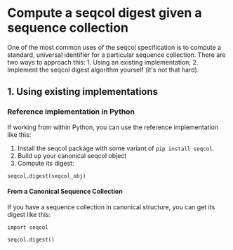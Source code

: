 
# Compute a seqcol digest given a sequence collection

One of the most common uses of the seqcol specification is to compute a standard, universal identifier for a particular sequence collection. There are two ways to approach this: 1. Using an existing implementation; 2. Implement the seqcol digest algorithm yourself (it's not that hard).

## 1. Using existing implementations

### Reference implementation in Python

If working from within Python, you can use the reference implementation like this:

1. Install the seqcol package with some variant of `pip install seqcol`.
2. Build up your canonical seqcol object
3. Compute its digest:

```
seqcol.digest(seqcol_obj)
```



#### From a Canonical Sequence Collection

If you have a sequence collection in canonical structure, you can get its digest like this:



```
import seqcol

seqcol.digest()

